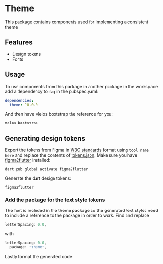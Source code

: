 # Theme

This package contains components used for implementing a consistent theme

## Features

- Design tokens
- Fonts

## Usage

To use components from this package in another package in the workspace add a dependency to `faq` in the pubspec.yaml:
```yaml
dependencies:
  theme: ^0.0.0
```
And then have Melos bootstrap the reference for you:
```bash
melos bootstrap
```

## Generating design tokens
Export the tokens from Figma in [W3C standards](https://design-tokens.github.io/community-group/format/) format using `tool name here` and replace the contents of [tokens.json](./design/tokens.json). Make sure you have [figma2flutter](https://github.com/mark-nicepants/figma2flutter) installed:
```bash
dart pub global activate figma2flutter
```
Generate the dart design tokens:
```bash
figma2flutter
```
### Add the package for the text style tokens
The font is included in the theme package so the generated text styles need to include a reference to the package in order to work. Find and replace
```dart
letterSpacing: 0.0,
```
with
```dart
letterSpacing: 0.0,
  package: "theme",
```
Lastly format the generated code